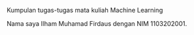 Kumpulan tugas-tugas mata kuliah Machine Learning

Nama saya Ilham Muhamad Firdaus dengan NIM 1103202001.
